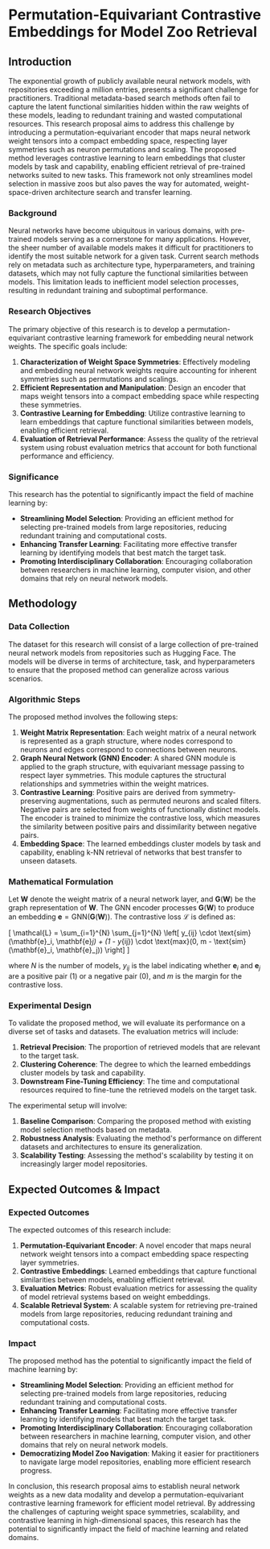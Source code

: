 # Permutation-Equivariant Contrastive Embeddings for Model Zoo Retrieval

## Introduction

The exponential growth of publicly available neural network models, with repositories exceeding a million entries, presents a significant challenge for practitioners. Traditional metadata-based search methods often fail to capture the latent functional similarities hidden within the raw weights of these models, leading to redundant training and wasted computational resources. This research proposal aims to address this challenge by introducing a permutation-equivariant encoder that maps neural network weight tensors into a compact embedding space, respecting layer symmetries such as neuron permutations and scaling. The proposed method leverages contrastive learning to learn embeddings that cluster models by task and capability, enabling efficient retrieval of pre-trained networks suited to new tasks. This framework not only streamlines model selection in massive zoos but also paves the way for automated, weight-space-driven architecture search and transfer learning.

### Background

Neural networks have become ubiquitous in various domains, with pre-trained models serving as a cornerstone for many applications. However, the sheer number of available models makes it difficult for practitioners to identify the most suitable network for a given task. Current search methods rely on metadata such as architecture type, hyperparameters, and training datasets, which may not fully capture the functional similarities between models. This limitation leads to inefficient model selection processes, resulting in redundant training and suboptimal performance.

### Research Objectives

The primary objective of this research is to develop a permutation-equivariant contrastive learning framework for embedding neural network weights. The specific goals include:

1. **Characterization of Weight Space Symmetries**: Effectively modeling and embedding neural network weights require accounting for inherent symmetries such as permutations and scalings.
2. **Efficient Representation and Manipulation**: Design an encoder that maps weight tensors into a compact embedding space while respecting these symmetries.
3. **Contrastive Learning for Embedding**: Utilize contrastive learning to learn embeddings that capture functional similarities between models, enabling efficient retrieval.
4. **Evaluation of Retrieval Performance**: Assess the quality of the retrieval system using robust evaluation metrics that account for both functional performance and efficiency.

### Significance

This research has the potential to significantly impact the field of machine learning by:

- **Streamlining Model Selection**: Providing an efficient method for selecting pre-trained models from large repositories, reducing redundant training and computational costs.
- **Enhancing Transfer Learning**: Facilitating more effective transfer learning by identifying models that best match the target task.
- **Promoting Interdisciplinary Collaboration**: Encouraging collaboration between researchers in machine learning, computer vision, and other domains that rely on neural network models.

## Methodology

### Data Collection

The dataset for this research will consist of a large collection of pre-trained neural network models from repositories such as Hugging Face. The models will be diverse in terms of architecture, task, and hyperparameters to ensure that the proposed method can generalize across various scenarios.

### Algorithmic Steps

The proposed method involves the following steps:

1. **Weight Matrix Representation**: Each weight matrix of a neural network is represented as a graph structure, where nodes correspond to neurons and edges correspond to connections between neurons.
2. **Graph Neural Network (GNN) Encoder**: A shared GNN module is applied to the graph structure, with equivariant message passing to respect layer symmetries. This module captures the structural relationships and symmetries within the weight matrices.
3. **Contrastive Learning**: Positive pairs are derived from symmetry-preserving augmentations, such as permuted neurons and scaled filters. Negative pairs are selected from weights of functionally distinct models. The encoder is trained to minimize the contrastive loss, which measures the similarity between positive pairs and dissimilarity between negative pairs.
4. **Embedding Space**: The learned embeddings cluster models by task and capability, enabling k-NN retrieval of networks that best transfer to unseen datasets.

### Mathematical Formulation

Let $\mathbf{W}$ denote the weight matrix of a neural network layer, and $\mathbf{G}(\mathbf{W})$ be the graph representation of $\mathbf{W}$. The GNN encoder processes $\mathbf{G}(\mathbf{W})$ to produce an embedding $\mathbf{e} = \text{GNN}(\mathbf{G}(\mathbf{W}))$. The contrastive loss $\mathcal{L}$ is defined as:

\[
\mathcal{L} = \sum_{i=1}^{N} \sum_{j=1}^{N} \left[ y_{ij} \cdot \text{sim}(\mathbf{e}_i, \mathbf{e}_j) + (1 - y_{ij}) \cdot \text{max}(0, m - \text{sim}(\mathbf{e}_i, \mathbf{e}_j)) \right]
\]

where $N$ is the number of models, $y_{ij}$ is the label indicating whether $\mathbf{e}_i$ and $\mathbf{e}_j$ are a positive pair (1) or a negative pair (0), and $m$ is the margin for the contrastive loss.

### Experimental Design

To validate the proposed method, we will evaluate its performance on a diverse set of tasks and datasets. The evaluation metrics will include:

1. **Retrieval Precision**: The proportion of retrieved models that are relevant to the target task.
2. **Clustering Coherence**: The degree to which the learned embeddings cluster models by task and capability.
3. **Downstream Fine-Tuning Efficiency**: The time and computational resources required to fine-tune the retrieved models on the target task.

The experimental setup will involve:

1. **Baseline Comparison**: Comparing the proposed method with existing model selection methods based on metadata.
2. **Robustness Analysis**: Evaluating the method's performance on different datasets and architectures to ensure its generalization.
3. **Scalability Testing**: Assessing the method's scalability by testing it on increasingly larger model repositories.

## Expected Outcomes & Impact

### Expected Outcomes

The expected outcomes of this research include:

1. **Permutation-Equivariant Encoder**: A novel encoder that maps neural network weight tensors into a compact embedding space respecting layer symmetries.
2. **Contrastive Embeddings**: Learned embeddings that capture functional similarities between models, enabling efficient retrieval.
3. **Evaluation Metrics**: Robust evaluation metrics for assessing the quality of model retrieval systems based on weight embeddings.
4. **Scalable Retrieval System**: A scalable system for retrieving pre-trained models from large repositories, reducing redundant training and computational costs.

### Impact

The proposed method has the potential to significantly impact the field of machine learning by:

- **Streamlining Model Selection**: Providing an efficient method for selecting pre-trained models from large repositories, reducing redundant training and computational costs.
- **Enhancing Transfer Learning**: Facilitating more effective transfer learning by identifying models that best match the target task.
- **Promoting Interdisciplinary Collaboration**: Encouraging collaboration between researchers in machine learning, computer vision, and other domains that rely on neural network models.
- **Democratizing Model Zoo Navigation**: Making it easier for practitioners to navigate large model repositories, enabling more efficient research progress.

In conclusion, this research proposal aims to establish neural network weights as a new data modality and develop a permutation-equivariant contrastive learning framework for efficient model retrieval. By addressing the challenges of capturing weight space symmetries, scalability, and contrastive learning in high-dimensional spaces, this research has the potential to significantly impact the field of machine learning and related domains.
